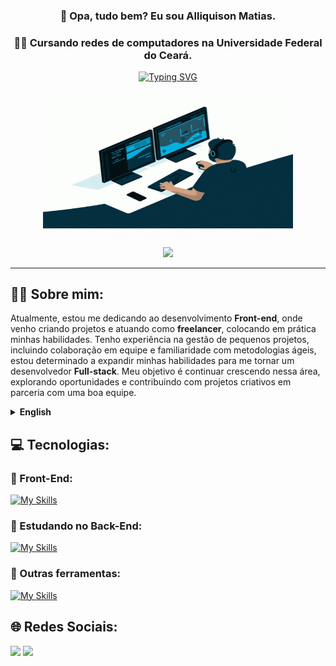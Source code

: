 <div align="center">

### 👋 Opa, tudo bem? Eu sou Alliquison Matias.
### 🧑‍🎓 Cursando redes de computadores na Universidade Federal do Ceará.

[![Typing SVG](https://readme-typing-svg.herokuapp.com?font=Work+Sans&size=24&duration=2500&color=05AEDB&center=true&vCenter=true&width=500&lines=Programador+Front-End;Freelancer;Estudando+Back-End+com+ASP+.NET)](https://git.io/typing-svg)

  <img align="center" alt="GIF" src="https://github.com/Ally-Matias/Ally-Matias/blob/27ecdea24a3432a93b1bae6c0d2372d580d294aa/ezgif.com-gif-maker.gif?raw=true" width="400" height="220" />
</div>

##

<div align="center">      
     <img height="180em" src="https://streak-stats.demolab.com/?user=Ally-Matias&theme=transparent&hide_border=true)](https://git.io/streak-stats"/> 
    <!-- <img height="180em" src="https://github-readme-stats.vercel.app/api?username=Ally-Matias&show_icons=true&theme=transparent"/> -->
</div>


<div align="left">   

---

## 👨‍💻 Sobre mim:

<p>Atualmente, estou me dedicando ao desenvolvimento <b>Front-end</b>, onde venho criando projetos e atuando como <b>freelancer</b>, colocando em prática minhas habilidades. Tenho experiência na gestão de pequenos projetos, incluindo colaboração em equipe e familiaridade com metodologias ágeis, estou determinado a expandir minhas habilidades para me tornar um desenvolvedor <b>Full-stack</b>. Meu objetivo é continuar crescendo nessa área, explorando oportunidades e contribuindo com projetos criativos em parceria com uma boa equipe.</p>

<details>
  <summary><b>English</b></summary>
    <p><br>Currently, I am dedicating myself to <b>Front-end</b> development, where I have been creating projects and working as a <b>freelancer</b>, putting my skills into practice. I have experience in managing small projects, including team collaboration and familiarity with agile methodologies, I am determined to expand my skills to become a <b>Full-stack</b> developer. My goal is to continue growing in this area, exploring opportunities and contributing to creative projects in partnership with a good team.</p>
</details>

## 💻 Tecnologias:

<h3><b> 🔷 Front-End:</b></h3>

[![My Skills](https://skillicons.dev/icons?i=js,ts,css,html,react,vue,styledcomponents,sass&perline=8)](https://skillicons.dev)

<h3><b> 🔴 Estudando no Back-End:</b></h3>

[![My Skills](https://skillicons.dev/icons?i=cs,dotnet,docker&perline=4)](https://skillicons.dev)

<h3><b> 🔶 Outras ferramentas:</b></h3>

[![My Skills](https://skillicons.dev/icons?i=aws,bash,git,github,figma&perline=6)](https://skillicons.dev)


## 🌐 Redes Sociais:
    
  <a href = "mailto:allyquison.matias@gmail.com"><img src="https://img.shields.io/badge/-Gmail-%23333?style=for-the-badge&logo=gmail&logoColor=white" target="_blank"></a>
  <a href="https://www.linkedin.com/in/alliquison-matias-519092206" target="_blank"><img src="https://img.shields.io/badge/-LinkedIn-%230077B5?style=for-the-badge&logo=linkedin&logoColor=white" target="_blank"></a> 







<!--

ANOTAÇÔES:

https://github.com/tandpfun/skill-icons#readme

<img height="180em" src="https://github-readme-stats.vercel.app/api?username=Ally-Matias&show_icons=true&theme=transparent&include_all_commits=true"/>

[![Top Langs](https://github-readme-stats.vercel.app/api/top-langs/?username=Ally-Matias&langs_count=8&theme=transparent&layout=pie)](https://youtu.be/rlVUng3uP8E)
    
<img height="180em" src="https://github-readme-stats.vercel.app/api/top-langs/?username=Ally-Matias&layout=compact&langs_count=8&theme=transparent"/>

emojis: 📌 🗂  📂 📍 📜  🔴 🟠 🟡 🟢 🔵 🟣 ⚫️ ⚪️ 🟤 🔺 🔻 🔸 🔹 🔶 🔷 🔳 🔲 ▪️ ▫️ ◾️ ◽️ ◼️ ◻️ 🟥 🟧 🟨 🟩 🟦 🟪 ⬛️ ⬜️ 🟫 ➔ ➜ ➙ ➛ ➝ ➞ 

-->

   
  </div>
    
